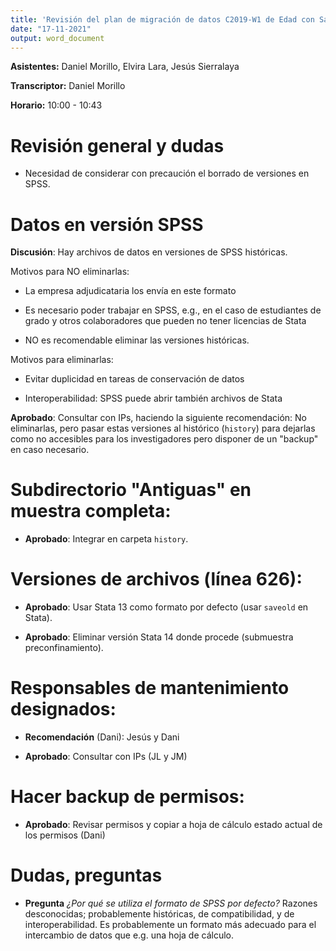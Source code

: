 ```yaml
---
title: 'Revisión del plan de migración de datos C2019-W1 de Edad con Salud'
date: "17-11-2021"
output: word_document
---
```


**Asistentes:** Daniel Morillo, Elvira Lara, Jesús Sierralaya

**Transcriptor:** Daniel Morillo

**Horario:** 10:00 - 10:43


# Revisión general y dudas

- Necesidad de considerar con precaución el borrado de versiones en SPSS.


# Datos en versión SPSS

**Discusión**: Hay archivos de datos en versiones de SPSS históricas.

Motivos para NO eliminarlas:

- La empresa adjudicataria los envía en este formato

- Es necesario poder trabajar en SPSS, e.g., en el caso de estudiantes de grado
  y otros colaboradores que pueden no tener licencias de Stata

- NO es recomendable eliminar las versiones históricas.

Motivos para eliminarlas:

- Evitar duplicidad en tareas de conservación de datos

- Interoperabilidad: SPSS puede abrir también archivos de Stata

**Aprobado**: Consultar con IPs, haciendo la siguiente recomendación:
No eliminarlas, pero pasar estas versiones al histórico (`history`) para
dejarlas como no accesibles para los investigadores pero disponer de
un "backup" en caso necesario.


# Subdirectorio "Antiguas" en muestra completa:

- **Aprobado**: Integrar en carpeta `history`.
  

# Versiones de archivos (línea 626):

- **Aprobado**: Usar Stata 13 como formato por defecto
  (usar `saveold` en Stata).

- **Aprobado**: Eliminar versión Stata 14 donde procede
  (submuestra preconfinamiento).


# Responsables de mantenimiento designados:

- **Recomendación** (Dani): Jesús y Dani

- **Aprobado**: Consultar con IPs (JL y JM)

  
# Hacer backup de permisos:

- **Aprobado**: Revisar permisos y copiar a hoja de cálculo estado actual de los
  permisos (Dani)


# Dudas, preguntas

- **Pregunta** *¿Por qué se utiliza el formato de SPSS por defecto?*
  Razones desconocidas; probablemente históricas, de compatibilidad,
  y de interoperabilidad.
  Es probablemente un formato más adecuado para el intercambio de datos que
  e.g. una hoja de cálculo.
